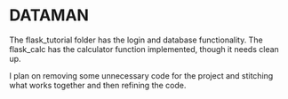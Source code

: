 # DATAMAN

The flask_tutorial folder has the login and database functionality.
The flask_calc has the calculator function implemented, though it needs clean up.

I plan on removing some unnecessary code for the project and stitching what works together and then refining the code.
